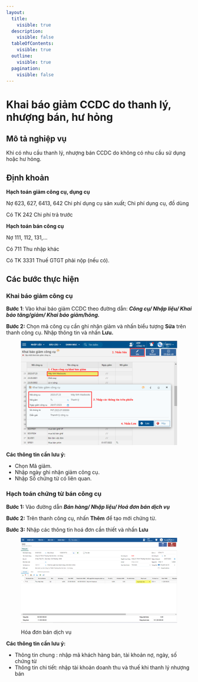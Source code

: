 ```yaml
---
layout:
  title:
    visible: true
  description:
    visible: false
  tableOfContents:
    visible: true
  outline:
    visible: true
  pagination:
    visible: false
---
```


# Khai báo giảm CCDC do thanh lý, nhượng bán, hư hỏng

## Mô tả nghiệp vụ

Khi có nhu cầu thanh lý, nhượng bán CCDC do không có nhu cầu sử dụng hoặc hư hỏng.

## Định khoản

**Hạch toán giảm công cụ, dụng cụ**

Nợ 623, 627, 6413, 642 Chi phí dụng cụ sản xuất; Chi phí dụng cụ, đồ dùng

Có TK 242 Chi phí trả trước

**Hạch toán bán công cụ**

Nợ 111, 112, 131,...

Có 711 Thu nhập khác

Có TK 3331 Thuế GTGT phải nộp (nếu có).

## **Các bước thực hiện**

### Khai báo giảm công cụ

**Bước 1**: Vào khai báo giảm CCDC theo đường dẫn: _**Công cụ/ Nhập liệu/ Khai báo tăng/giảm/ Khai báo giảm/hỏng.**_

**Bước 2:** Chọn mã công cụ cần ghi nhận giảm và nhấn biểu tượng **Sửa** trên thanh công cụ. Nhập thông tin và nhấn **Lưu.**

<figure><img src="../../.gitbook/assets/Khai báo giảm cc 01.png" alt=""><figcaption></figcaption></figure>

**Các thông tin cần lưu ý:**

* Chọn Mã giảm.
* Nhập ngày ghi nhận giảm công cụ.
* Nhập Số chứng từ có liên quan.

### Hạch toán chứng từ bán công cụ

**Bước 1:** Vào đường dẫn _**Bán hàng/ Nhập liệu/ Hoá đơn bán dịch vụ**_

**Bước 2:** Trên thanh công cụ, nhấn **Thêm** để tạo mới chứng từ.

**Bước 3:** Nhập các thông tin hoá đơn cần thiết và nhấn **Lưu**

<figure><img src="../../.gitbook/assets/thanh lý nhượng bán cc 2.png" alt=""><figcaption><p>Hóa đơn bán dịch vụ</p></figcaption></figure>

**Các thông tin cần lưu ý:**

* Thông tin chung : nhập mã khách hàng bán, tài khoản nợ, ngày, số chứng từ
* Thông tin chi tiết: nhập tài khoản doanh thu và thuế khi thanh lý nhượng bán
